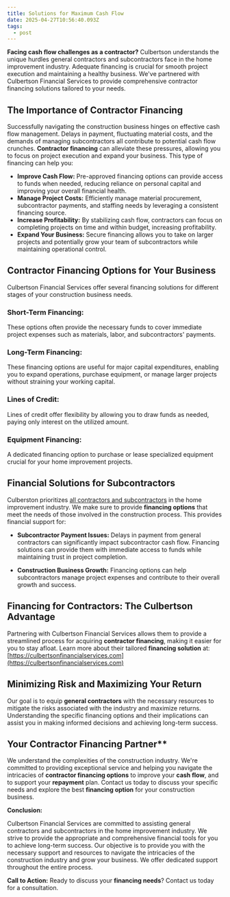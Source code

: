 ```yaml
---
title: Solutions for Maximum Cash Flow
date: 2025-04-27T10:56:40.093Z
tags:
  - post
---
```


**Facing cash flow challenges as a contractor?**  Culbertson understands the unique hurdles general contractors and subcontractors face in the home improvement industry.  Adequate financing is crucial for smooth project execution and maintaining a healthy business.  We've partnered with Culbertson Financial Services to provide comprehensive contractor financing solutions tailored to your needs.

## **The Importance of Contractor Financing**

Successfully navigating the construction business hinges on effective cash flow management.  Delays in payment, fluctuating material costs, and the demands of managing subcontractors all contribute to potential cash flow crunches.  **Contractor financing** can alleviate these pressures, allowing you to focus on project execution and expand your business.  This type of financing can help you:


*   **Improve Cash Flow:**  Pre-approved financing options can provide access to funds when needed, reducing reliance on personal capital and improving your overall financial health.
*   **Manage Project Costs:** Efficiently manage material procurement, subcontractor payments, and staffing needs by leveraging a consistent financing source.
*   **Increase Profitability:**  By stabilizing cash flow, contractors can focus on completing projects on time and within budget, increasing profitability.
*   **Expand Your Business:** Secure financing allows you to take on larger projects and potentially grow your team of subcontractors while maintaining operational control.

## **Contractor Financing Options for Your Business**

Culbertson Financial Services offer several financing solutions for different stages of your construction business needs.


### **Short-Term Financing:**


These options often provide the necessary funds to cover immediate project expenses such as materials, labor, and subcontractors' payments.

### **Long-Term Financing:**

These financing options are useful for major capital expenditures, enabling you to expand operations, purchase equipment, or manage larger projects without straining your working capital.


### **Lines of Credit:**

Lines of credit offer flexibility by allowing you to draw funds as needed, paying only interest on the utilized amount.


### **Equipment Financing:**

A dedicated financing option to purchase or lease specialized equipment crucial for your home improvement projects.


## **Financial Solutions for Subcontractors**


Culberston prioritizes [all contractors and subcontractors](https://dzrenovations.com/) in the home improvement industry. We make sure to provide **financing options** that meet the needs of those involved in the construction process. This provides financial support for:


*   **Subcontractor Payment Issues:** Delays in payment from general contractors can significantly impact subcontractor cash flow. Financing solutions can provide them with immediate access to funds while maintaining trust in project completion.


*   **Construction Business Growth:** Financing options can help subcontractors manage project expenses and contribute to their overall growth and success.


## **Financing for Contractors: The Culbertson Advantage**

Partnering with Culbertson Financial Services allows them to provide a streamlined process for acquiring **contractor financing**, making it easier for you to stay afloat.  Learn more about their tailored **financing solution** at: [https://culbertsonfinancialservices.com](https://culbertsonfinancialservices.com)

## **Minimizing Risk and Maximizing Your Return**

Our goal is to equip **general contractors** with the necessary resources to mitigate the risks associated with the industry and maximize returns. Understanding the specific financing options and their implications can assist you in making informed decisions and achieving long-term success.


## Your Contractor Financing Partner**

We understand the complexities of the construction industry. We're committed to providing exceptional service and helping you navigate the intricacies of **contractor financing options** to improve your **cash flow**, and to support your **repayment** plan.  Contact us today to discuss your specific needs and explore the best **financing option** for your construction business.

**Conclusion:**

Culbertson Financial Services are committed to assisting general contractors and subcontractors in the home improvement industry. We strive to provide the appropriate and comprehensive financial tools for you to achieve long-term success. Our objective is to provide you with the necessary support and resources to navigate the intricacies of the construction industry and grow your business. We offer dedicated support throughout the entire process.

**Call to Action:**  Ready to discuss your **financing needs**? Contact us today for a consultation.
